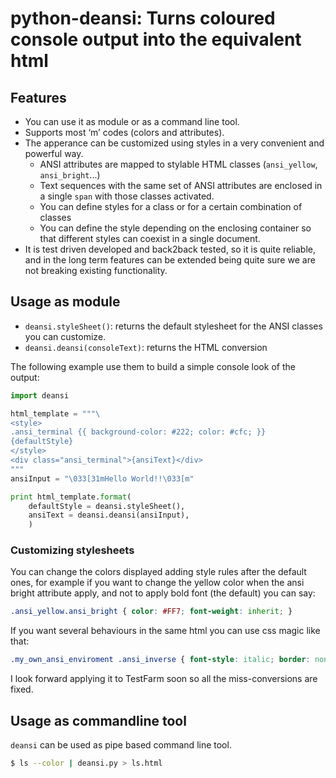 # python-deansi: Turns coloured console output into the equivalent html



## Features

- You can use it as module or as a command line tool.
- Supports most ‘m’ codes (colors and attributes).
- The apperance can be customized using styles in a very convenient and powerful way.
	- ANSI attributes are mapped to stylable HTML classes (`ansi_yellow`, `ansi_bright`...)
	- Text sequences with the same set of ANSI attributes are enclosed in a single  `span` with those classes activated.
	- You can define styles for a class or for a certain combination of classes
	- You can define the style depending on the enclosing container so that different styles can coexist in a single document.
- It is test driven developed and back2back tested, so it is quite reliable, and in the long term features can be extended being quite sure we are not breaking existing functionality.



## Usage as module


- `deansi.styleSheet()`: returns the default stylesheet for the ANSI classes you can customize.
- `deansi.deansi(consoleText)`: returns the HTML conversion

The following example use them to build a simple console look of the output:

```python
import deansi

html_template = """\
<style>
.ansi_terminal {{ background-color: #222; color: #cfc; }}
{defaultStyle}
</style>
<div class="ansi_terminal">{ansiText}</div>
"""
ansiInput = "\033[31mHello World!!\033[m"

print html_template.format(
    defaultStyle = deansi.styleSheet(),
    ansiText = deansi.deansi(ansiInput),
    )
```

### Customizing stylesheets

You can change the colors displayed adding style rules after the default ones, for example if you want to change the yellow color when the ansi bright attribute apply, and not to apply bold font (the default) you can say:

```css
.ansi_yellow.ansi_bright { color: #FF7; font-weight: inherit; }
```

If you want several behaviours in the same html you can use css magic like that:

```css
.my_own_ansi_enviroment .ansi_inverse { font-style: italic; border: none; }
```

I look forward applying it to TestFarm soon so all the miss-conversions are fixed.

## Usage as commandline tool

`deansi` can be used as pipe based command line tool.

```bash
$ ls --color | deansi.py > ls.html
```


